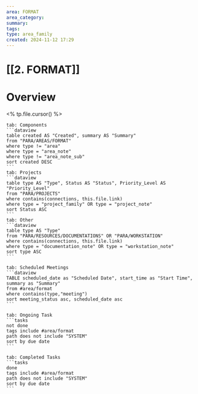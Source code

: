 ```yaml
---
area: FORMAT
area_category:
summary:
tags:
type: area_family
created: 2024-11-12 17:29
---
```

# [[2. FORMAT]]
# Overview

<% tp.file.cursor() %>
````tabs
tab: Components
```dataview
table created AS "Created", summary AS "Summary"
from "PARA/AREAS/FORMAT"
where type != "area"
where type = "area_note"
where type != "area_note_sub"
sort created DESC
```
tab: Projects
```dataview
table type AS "Type", Status AS "Status", Priority_Level AS "Priority_Level"
from "PARA/PROJECTS"
where contains(connections, this.file.link)
where type = "project_family" OR type = "project_note"
sort Status ASC
```
tab: Other
```dataview
table type AS "Type"
from "PARA/RESOURCES/DOCUMENTATIONS" OR "PARA/WORKSTATION"
where contains(connections, this.file.link)
where type = "documentation_note" OR type = "workstation_note"
sort type ASC
```
````
````tabs
tab: Scheduled Meetings
```dataview
TABLE scheduled_date as "Scheduled Date", start_time as "Start Time", summary as "Summary"
from #area/format
where contains(type,"meeting")
sort meeting_status asc, scheduled_date asc
```
````
````tabs
tab: Ongoing Task
```tasks
not done
tags include #area/format
path does not include "SYSTEM"
sort by due date
```
````
````tabs
tab: Completed Tasks
```tasks
done
tags include #area/format
path does not include "SYSTEM"
sort by due date
```
````
